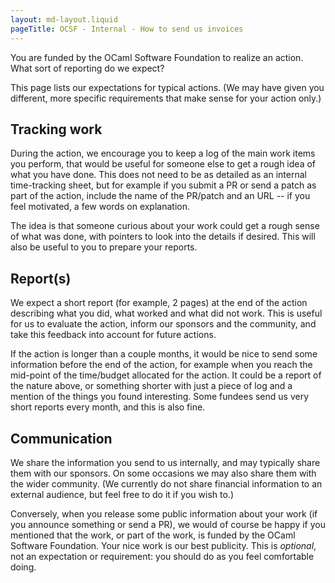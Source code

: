 ```yaml
---
layout: md-layout.liquid
pageTitle: OCSF - Internal - How to send us invoices
---
```


You are funded by the OCaml Software Foundation to realize an
action. What sort of reporting do we expect?

This page lists our expectations for typical actions. (We may have
given you different, more specific requirements that make sense for
your action only.)


## Tracking work

During the action, we encourage you to keep a log of the main work
items you perform, that would be useful for someone else to get
a rough idea of what you have done. This does not need to be as
detailed as an internal time-tracking sheet, but for example if you
submit a PR or send a patch as part of the action, include the name of
the PR/patch and an URL -- if you feel motivated, a few words on
explanation.

The idea is that someone curious about your work could get a rough
sense of what was done, with pointers to look into the details if
desired. This will also be useful to you to prepare your reports.


## Report(s)

We expect a short report (for example, 2 pages) at the end of the
action describing what you did, what worked and what did not
work. This is useful for us to evaluate the action, inform our
sponsors and the community, and take this feedback into account for
future actions.

If the action is longer than a couple months, it would be nice to send
some information before the end of the action, for example when you
reach the mid-point of the time/budget allocated for the action. It
could be a report of the nature above, or something shorter with just
a piece of log and a mention of the things you found interesting. Some
fundees send us very short reports every month, and this is also fine.


## Communication

We share the information you send to us internally, and may typically
share them with our sponsors. On some occasions we may also share them
with the wider community. (We currently do not share financial
information to an external audience, but feel free to do it if you
wish to.)

Conversely, when you release some public information about your work
(if you announce something or send a PR), we would of course be happy
if you mentioned that the work, or part of the work, is funded by the
OCaml Software Foundation. Your nice work is our best publicity. This
is *optional*, not an expectation or requirement: you should do as you
feel comfortable doing.
